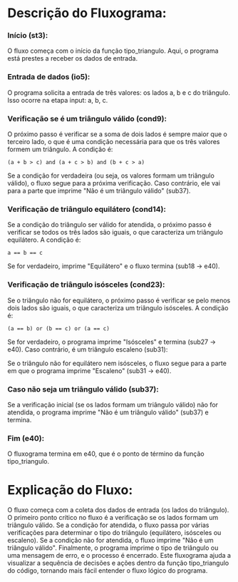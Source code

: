 # Descrição do Fluxograma:
### Início (st3):

O fluxo começa com o início da função tipo_triangulo. Aqui, o programa está prestes a receber os dados de entrada.

### Entrada de dados (io5):

O programa solicita a entrada de três valores: os lados a, b e c do triângulo. Isso ocorre na etapa input: a, b, c.

### Verificação se é um triângulo válido (cond9):

O próximo passo é verificar se a soma de dois lados é sempre maior que o terceiro lado, o que é uma condição necessária para que os três valores formem um triângulo. A condição é:

```
(a + b > c) and (a + c > b) and (b + c > a)
```
Se a condição for verdadeira (ou seja, os valores formam um triângulo válido), o fluxo segue para a próxima verificação. Caso contrário, ele vai para a parte que imprime "Não é um triângulo válido" (sub37).

### Verificação de triângulo equilátero (cond14):

Se a condição do triângulo ser válido for atendida, o próximo passo é verificar se todos os três lados são iguais, o que caracteriza um triângulo equilátero. A condição é:

```
a == b == c
```
Se for verdadeiro, imprime "Equilátero" e o fluxo termina (sub18 -> e40).

### Verificação de triângulo isósceles (cond23):

Se o triângulo não for equilátero, o próximo passo é verificar se pelo menos dois lados são iguais, o que caracteriza um triângulo isósceles. A condição é:

```
(a == b) or (b == c) or (a == c)
```
Se for verdadeiro, o programa imprime "Isósceles" e termina (sub27 -> e40).
Caso contrário, é um triângulo escaleno (sub31):

Se o triângulo não for equilátero nem isósceles, o fluxo segue para a parte em que o programa imprime "Escaleno" (sub31 -> e40).

### Caso não seja um triângulo válido (sub37):

Se a verificação inicial (se os lados formam um triângulo válido) não for atendida, o programa imprime "Não é um triângulo válido" (sub37) e termina.

### Fim (e40):
O fluxograma termina em e40, que é o ponto de término da função tipo_triangulo.

# Explicação do Fluxo:
O fluxo começa com a coleta dos dados de entrada (os lados do triângulo).
O primeiro ponto crítico no fluxo é a verificação se os lados formam um triângulo válido.
Se a condição for atendida, o fluxo passa por várias verificações para determinar o tipo do triângulo (equilátero, isósceles ou escaleno).
Se a condição não for atendida, o fluxo imprime "Não é um triângulo válido".
Finalmente, o programa imprime o tipo de triângulo ou uma mensagem de erro, e o processo é encerrado.
Este fluxograma ajuda a visualizar a sequência de decisões e ações dentro da função tipo_triangulo do código, tornando mais fácil entender o fluxo lógico do programa.